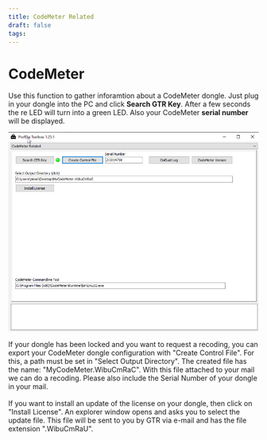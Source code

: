 ```yaml
---
title: CodeMeter Related
draft: false
tags:
---
```


# CodeMeter

Use this function to gather inforamtion about a CodeMeter dongle. Just plug in your dongle into the PC and click **Search GTR Key**. After a few seconds the re LED will turn into a green LED. Also your CodeMeter **serial number** will be displayed.


![CodeMeter](images/CodeMeterRelated.png)


If your dongle has been locked and you want to request a recoding, you can export your CodeMeter dongle configuration with "Create Control File". For this, a path must be set in "Select Output Directory". The created file has the name: "MyCodeMeter.WibuCmRaC". With this file attached to your mail we can do a recoding. Please also include the Serial Number of your dongle in your mail.<br>
<br>
If you want to install an update of the license on your dongle, then click on "Install License". An explorer window opens and asks you to select the update file. This file will be sent to you by GTR via e-mail and has the file extension ".WibuCmRaU".
